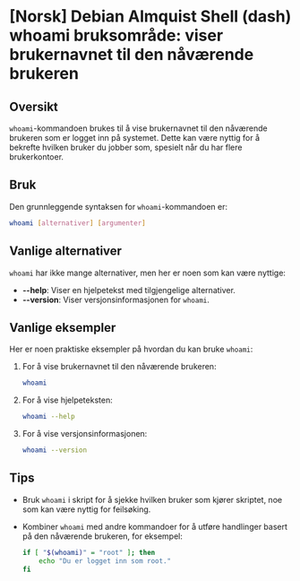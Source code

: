 # [Norsk] Debian Almquist Shell (dash) whoami bruksområde: viser brukernavnet til den nåværende brukeren

## Oversikt
`whoami`-kommandoen brukes til å vise brukernavnet til den nåværende brukeren som er logget inn på systemet. Dette kan være nyttig for å bekrefte hvilken bruker du jobber som, spesielt når du har flere brukerkontoer.

## Bruk
Den grunnleggende syntaksen for `whoami`-kommandoen er:

```bash
whoami [alternativer] [argumenter]
```

## Vanlige alternativer
`whoami` har ikke mange alternativer, men her er noen som kan være nyttige:

- **--help**: Viser en hjelpetekst med tilgjengelige alternativer.
- **--version**: Viser versjonsinformasjonen for `whoami`.

## Vanlige eksempler
Her er noen praktiske eksempler på hvordan du kan bruke `whoami`:

1. For å vise brukernavnet til den nåværende brukeren:

   ```bash
   whoami
   ```

2. For å vise hjelpeteksten:

   ```bash
   whoami --help
   ```

3. For å vise versjonsinformasjonen:

   ```bash
   whoami --version
   ```

## Tips
- Bruk `whoami` i skript for å sjekke hvilken bruker som kjører skriptet, noe som kan være nyttig for feilsøking.
- Kombiner `whoami` med andre kommandoer for å utføre handlinger basert på den nåværende brukeren, for eksempel:

   ```bash
   if [ "$(whoami)" = "root" ]; then
       echo "Du er logget inn som root."
   fi
   ```